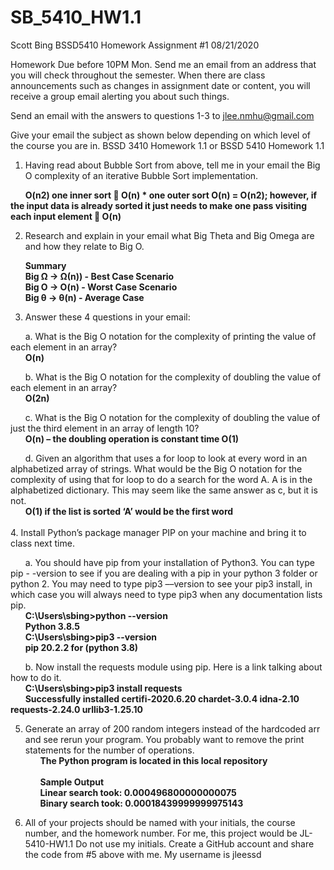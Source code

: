 # SB_5410_HW1.1
Scott Bing BSSD5410 Homework Assignment #1
08/21/2020

Homework Due before 10PM Mon.
Send me an email from an address that you will check throughout the semester. When there are class announcements such as changes in assignment date or content, you will receive a group email alerting you about such things.

Send an email with the answers to questions 1-3 to jlee.nmhu@gmail.com

Give your email the subject as shown below depending on which level of the course you are in.
BSSD 3410 Homework 1.1 or
BSSD 5410 Homework 1.1

1.	Having read about Bubble Sort from above, tell me in your email the Big O complexity of an iterative Bubble Sort implementation.

&nbsp;&nbsp;&nbsp;&nbsp;&nbsp;&nbsp;**O(n2) one inner sort  O(n) * one outer sort O(n) = O(n2); however, if the input data is already sorted it just needs to make one pass visiting each input element  	O(n)**

2.	Research and explain in your email what Big Theta and Big Omega are and how they relate to Big O.

&nbsp;&nbsp;&nbsp;&nbsp;&nbsp;&nbsp;**Summary**<br>
&nbsp;&nbsp;&nbsp;&nbsp;&nbsp;&nbsp;**Big Ω &rarr; Ω(n)) - Best Case Scenario**<br>
&nbsp;&nbsp;&nbsp;&nbsp;&nbsp;&nbsp;**Big O &rarr; O(n) - Worst Case Scenario**<br>
&nbsp;&nbsp;&nbsp;&nbsp;&nbsp;&nbsp;**Big θ &rarr; θ(n)  - Average Case**<br>

3.	Answer these 4 questions in your email:

&nbsp;&nbsp;&nbsp;&nbsp;&nbsp;&nbsp;a.	What is the Big O notation for the complexity of printing the value of each element in an array?<br>
	&nbsp;&nbsp;&nbsp;&nbsp;&nbsp;&nbsp;**__O(n)__**

&nbsp;&nbsp;&nbsp;&nbsp;&nbsp;&nbsp;b.	What is the Big O notation for the complexity of doubling the value of each element in an array?<br>
	&nbsp;&nbsp;&nbsp;&nbsp;&nbsp;&nbsp;**__O(2n)__**

&nbsp;&nbsp;&nbsp;&nbsp;&nbsp;&nbsp;c.	What is the Big O notation for the complexity of doubling the value of just the third element in an array of length 10?<br>
	&nbsp;&nbsp;&nbsp;&nbsp;&nbsp;&nbsp;**__O(n) – the doubling operation is constant time O(1)__**

&nbsp;&nbsp;&nbsp;&nbsp;&nbsp;&nbsp;d.	Given an algorithm that uses a for loop to look at every word in an alphabetized array of strings. What would be the Big O notation for the complexity of using that for loop to do a search for the word A. A is in the alphabetized dictionary. This may seem like the same answer as c, but it is not.<br>
	&nbsp;&nbsp;&nbsp;&nbsp;&nbsp;&nbsp;**O(1)  if the list is sorted ‘A’ would be the first word**<br><br>
4.	Install Python’s package manager PIP on your machine and bring it to class next time.

&nbsp;&nbsp;&nbsp;&nbsp;&nbsp;&nbsp;a.	You should have pip from your installation of Python3.  You can type pip - -version to see if you are dealing with a pip in your python 3 folder or python 2. You may need to type pip3 &ndash;&ndash;version to see your pip3 install, in which case you will always need to type pip3 when any documentation lists pip.<br>
	&nbsp;&nbsp;&nbsp;&nbsp;&nbsp;&nbsp;**C:\Users\sbing>python --version**<br>
	&nbsp;&nbsp;&nbsp;&nbsp;&nbsp;&nbsp;**Python 3.8.5**<br>
	&nbsp;&nbsp;&nbsp;&nbsp;&nbsp;&nbsp;**C:\Users\sbing>pip3 --version**<br>
	&nbsp;&nbsp;&nbsp;&nbsp;&nbsp;&nbsp;**pip 20.2.2 for (python 3.8)**<br>

&nbsp;&nbsp;&nbsp;&nbsp;&nbsp;&nbsp;b.	Now install the requests module using pip. Here is a link talking about how to do it. <br>
	&nbsp;&nbsp;&nbsp;&nbsp;&nbsp;&nbsp;**C:\Users\sbing>pip3 install requests**<br>
	&nbsp;&nbsp;&nbsp;&nbsp;&nbsp;&nbsp;**Successfully installed certifi-2020.6.20 chardet-3.0.4 idna-2.10 requests-2.24.0 urllib3-1.25.10**<br>

5.	Generate an array of 200 random integers instead of the hardcoded arr and see rerun your program. You probably want to remove the print statements for the number of operations.<br>
	&nbsp;&nbsp;&nbsp;&nbsp;&nbsp;&nbsp;**The Python program is located in this local repository**<br><br>
	&nbsp;&nbsp;&nbsp;&nbsp;&nbsp;&nbsp;**Sample Output**<br>
	&nbsp;&nbsp;&nbsp;&nbsp;&nbsp;&nbsp;**Linear search took: 0.000496800000000075**<br>
	&nbsp;&nbsp;&nbsp;&nbsp;&nbsp;&nbsp;**Binary search took: 0.00018439999999975143**<br>


6.	All of your projects should be named with your initials, the course number, and the homework number. For me, this project would be JL-5410-HW1.1 Do not use my initials. Create a GitHub account and share the code from #5 above with me. My username is jleessd

